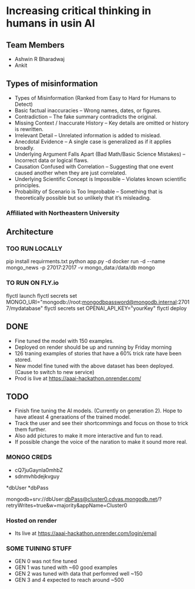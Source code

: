 # Increasing critical thinking in humans in usin AI


## Team Members
* Ashwin R Bharadwaj
* Ankit 


## Types of misinformation 
* Types of Misinformation (Ranked from Easy to Hard for Humans to Detect)
* Basic factual inaccuracies – Wrong names, dates, or figures.
* Contradiction – The fake summary contradicts the original.
* Missing Context / Inaccurate History – Key details are omitted or history is rewritten.
* Irrelevant Detail – Unrelated information is added to mislead.
* Anecdotal Evidence – A single case is generalized as if it applies broadly.
* Underlying Argument Falls Apart (Bad Math/Basic Science Mistakes) – Incorrect data or logical flaws.
* Causation Confused with Correlation – Suggesting that one event caused another when they are just correlated.
* Underlying Scientific Concept is Impossible – Violates known scientific principles.
* Probability of Scenario is Too Improbable – Something that is theoretically possible but so unlikely that it’s misleading.

### Affiliated with Northeastern University 


## Architecture

### TOO RUN LOCALLY
pip install requirments.txt
python app.py -d
docker run -d --name mongo_news -p 27017:27017 -v mongo_data:/data/db mongo

### TO RUN ON FLY.io

flyctl launch
flyctl secrets set MONGO_URI="mongodb://root:mongodbpassword@mongodb.internal:27017/mydatabase"
flyctl secrets set OPENAI_API_KEY="yourKey"
flyctl deploy

## DONE
* Fine tuned the model with 150 examples. 
* Deployed on render should be up and running by Friday morning
* 126 traning examples of stories that have a 60% trick rate have been stored. 
* New model fine tuned with the above dataset has been deployed. (Cause to switch to new service)
* Prod is live at https://aaai-hackathon.onrender.com/ 

## TODO

* Finish fine tuning the AI models. (Currently on generation 2). Hope to have atleast 4 gneraations of the trained model. 
* Track the user and see their shortcommings and focus on those to trick them further.
* Also add pictures to make it more interactive and fun to read.
* If possible change the voice of the naration to make it sound more real. 

### MONGO CREDS
* cQ7juGaynla0mhbZ
* sdnmvhbdejkvguy

*dbUser
*dbPass


mongodb+srv://dbUser:dbPass@cluster0.cdvas.mongodb.net/?retryWrites=true&w=majority&appName=Cluster0

### Hosted on render
* Its live at https://aaai-hackathon.onrender.com/login/email


### SOME TUINING STUFF
* GEN 0 was not fine tuned
* GEN 1 was tuned with ~60 good examples
* GEN 2 was tuned with data that perfomred well ~150
* GEN 3 and 4 expected to reach around ~500